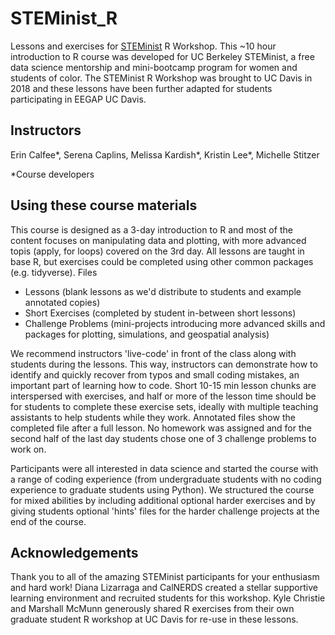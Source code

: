 # STEMinist_R

Lessons and exercises for [STEMinist](http://calnerds.berkeley.edu/programs/steminist) R Workshop.
This ~10 hour introduction to R course was developed for UC Berkeley STEMinist, a free data science mentorship and mini-bootcamp program for women and students of color. The STEMinist R Workshop was brought to UC Davis in 2018 and these lessons have been further adapted for students participating in EEGAP UC Davis.

## Instructors
Erin Calfee*, Serena Caplins, Melissa Kardish*, Kristin Lee*, Michelle Stitzer

*Course developers

## Using these course materials
This course is designed as a 3-day introduction to R and most of the content focuses on manipulating data and plotting, with more advanced topis (apply, for loops) covered on the 3rd day. All lessons are taught in base R, but exercises could be completed using other common packages (e.g. tidyverse).
Files
  - Lessons (blank lessons as we'd distribute to students and example annotated copies)
  - Short Exercises (completed by student in-between short lessons)
  - Challenge Problems (mini-projects introducing more advanced skills and packages for plotting, simulations, and geospatial analysis)

We recommend instructors 'live-code' in front of the class along with students during the lessons. This way, instructors can demonstrate how to identify and quickly recover from typos and small coding mistakes, an important part of learning how to code. Short 10-15 min lesson chunks are interspersed with exercises, and half or more of the lesson time should be for students to complete these exercise sets, ideally with multiple teaching assistants to help students while they work. Annotated files show the completed file after a full lesson. No homework was assigned and for the second half of the last day students chose one of 3 challenge problems to work on.

Participants were all interested in data science and started the course with a range of coding experience (from undergraduate students with no coding experience to graduate students using Python). We structured the course for mixed abilities by including additional optional harder exercises and by giving students optional 'hints' files for the harder challenge projects at the end of the course.

## Acknowledgements
Thank you to all of the amazing STEMinist participants for your enthusiasm and hard work! 
Diana Lizarraga and CalNERDS created a stellar supportive learning environment and recruited students for this workshop.
Kyle Christie and Marshall McMunn generously shared R exercises from their own graduate student R workshop at UC Davis for re-use in these lessons.
